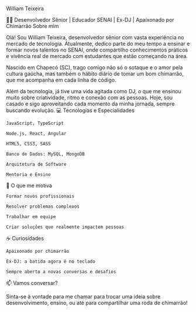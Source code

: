 William Teixeira

👨‍💻 Desenvolvedor Sênior | Educador SENAI | Ex-DJ | Apaixonado por Chimarrão
Sobre mim

Olá! Sou William Teixeira, desenvolvedor sênior com vasta experiência no mercado de tecnologia. Atualmente, dedico parte do meu tempo a ensinar e formar novos talentos no SENAI, onde compartilho conhecimentos práticos e vivência real de mercado com estudantes que estão começando na área.

Nascido em Chapecó (SC), trago comigo não só o sotaque e o amor pela cultura gaúcha, mas também o hábito diário de tomar um bom chimarrão, que me acompanha em cada linha de código.

Além da tecnologia, já tive uma vida agitada como DJ, o que me ensinou muito sobre criatividade, ritmo e conexão com as pessoas. Hoje, sou casado e sigo aproveitando cada momento da minha jornada, sempre buscando evolução.
💻 Tecnologias e Especialidades

    JavaScript, TypeScript

    Node.js, React, Angular

    HTML5, CSS3, SASS

    Banco de Dados: MySQL, MongoDB

    Arquitetura de Software

    Mentoria e Ensino

🎯 O que me motiva

    Formar novos profissionais

    Resolver problemas complexos

    Trabalhar em equipe

    Criar soluções que realmente impactem pessoas

☕ Curiosidades

    Apaixonado por chimarrão

    Ex-DJ: a batida agora é no teclado

    Sempre aberto a novas conversas e desafios

📫 Vamos conversar?

Sinta-se à vontade para me chamar para trocar uma ideia sobre desenvolvimento, ensino, ou até para compartilhar uma roda de chimarrão!
